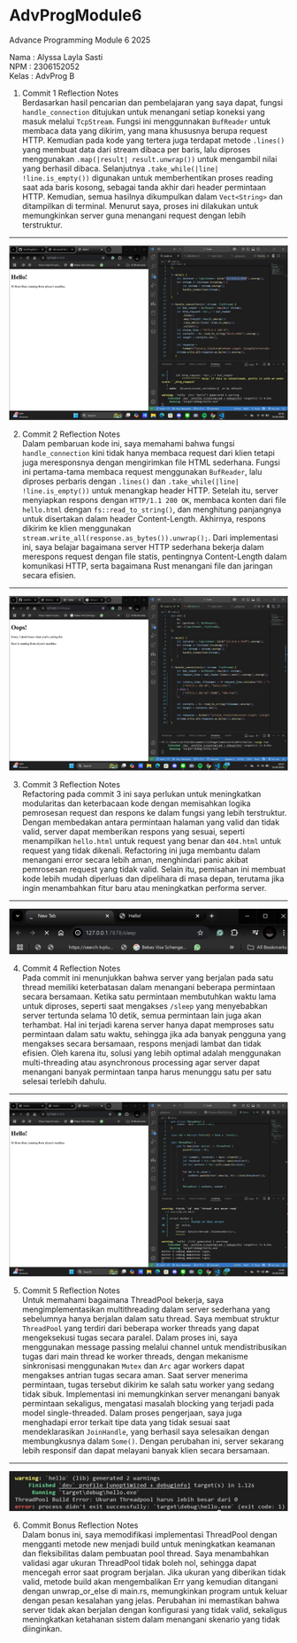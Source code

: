# AdvProgModule6
Advance Programming Module 6 2025

Nama    : Alyssa Layla Sasti </br>
NPM     : 2306152052 </br>
Kelas   : AdvProg B</br>

1. Commit 1 Reflection Notes</br>
Berdasarkan hasil pencarian dan pembelajaran yang saya dapat, fungsi `handle_connection` ditujukan untuk menangani setiap koneksi yang masuk melalui `TcpStream`. Fungsi ini menggunnakan `BufReader` untuk membaca data yang dikirim, yang mana khususnya berupa request HTTP. Kemudian pada kode yang tertera juga terdapat metode `.lines()` yang membuat data dari stream dibaca per baris, lalu diproses menggunakan `.map(|result| result.unwrap())` untuk mengambil nilai yang berhasil dibaca. Selanjutnya `.take_while(|line| !line.is_empty())` digunakan untuk memberhentikan proses reading saat ada baris kosong, sebagai tanda akhir dari header permintaan HTTP. Kemudian, semua hasilnya dikumpulkan dalam `Vect<String>` dan ditampilkan di terminal. Menurut saya, proses ini dilakukan untuk memungkinkan server guna menangani request dengan lebih terstruktur. 
---

![Commit 2 screen capture](/assets/images/commit2.jpg)

2. Commit 2 Reflection Notes</br>
Dalam pembaruan kode ini, saya memahami bahwa fungsi `handle_connection` kini tidak hanya membaca request dari klien tetapi juga meresponsnya dengan mengirimkan file HTML sederhana. Fungsi ini pertama-tama membaca request menggunakan `BufReader`, lalu diproses perbaris dengan `.lines()` dan `.take_while(|line| !line.is_empty())` untuk menangkap header HTTP. Setelah itu, server menyiapkan respons dengan `HTTP/1.1 200 OK`, membaca konten dari file `hello.html` dengan `fs::read_to_string()`, dan menghitung panjangnya untuk disertakan dalam header Content-Length. Akhirnya, respons dikirim ke klien menggunakan `stream.write_all(response.as_bytes()).unwrap();`. Dari implementasi ini, saya belajar bagaimana server HTTP sederhana bekerja dalam merespons request dengan file statis, pentingnya Content-Length dalam komunikasi HTTP, serta bagaimana Rust menangani file dan jaringan secara efisien.
---

![Commit 3 screen capture](/assets/images/commit3.jpg)

3. Commit 3 Reflection Notes</br>
Refactoring pada commit 3 ini saya perlukan untuk meningkatkan modularitas dan keterbacaan kode dengan memisahkan logika pemrosesan request dan respons ke dalam fungsi yang lebih terstruktur. Dengan membedakan antara permintaan halaman yang valid dan tidak valid, server dapat memberikan respons yang sesuai, seperti menampilkan `hello.html` untuk request yang benar dan `404.html` untuk request yang tidak dikenali. Refactoring ini juga membantu dalam menangani error secara lebih aman, menghindari panic akibat pemrosesan request yang tidak valid. Selain itu, pemisahan ini membuat kode lebih mudah diperluas dan dipelihara di masa depan, terutama jika ingin menambahkan fitur baru atau meningkatkan performa server.
---

![Commit 4 screen capture](/assets/images/commit4.jpg)

4. Commit 4 Reflection Notes</br>
Pada commit ini menunjukkan bahwa server yang berjalan pada satu thread memiliki keterbatasan dalam menangani beberapa permintaan secara bersamaan. Ketika satu permintaan membutuhkan waktu lama untuk diproses, seperti saat mengakses `/sleep` yang menyebabkan server tertunda selama 10 detik, semua permintaan lain juga akan terhambat. Hal ini terjadi karena server hanya dapat memproses satu permintaan dalam satu waktu, sehingga jika ada banyak pengguna yang mengakses secara bersamaan, respons menjadi lambat dan tidak efisien. Oleh karena itu, solusi yang lebih optimal adalah menggunakan multi-threading atau asynchronous processing agar server dapat menangani banyak permintaan tanpa harus menunggu satu per satu selesai terlebih dahulu.
---

![Commit 5 screen capture](/assets/images/commit5.jpg)

5. Commit 5 Reflection Notes</br>
Untuk memahami bagaimana ThreadPool bekerja, saya mengimplementasikan multithreading dalam server sederhana yang sebelumnya hanya berjalan dalam satu thread. Saya membuat struktur `ThreadPool` yang terdiri dari beberapa worker threads yang dapat mengeksekusi tugas secara paralel. Dalam proses ini, saya menggunakan message passing melalui channel untuk mendistribusikan tugas dari main thread ke worker threads, dengan mekanisme sinkronisasi menggunakan `Mutex` dan `Arc` agar workers dapat mengakses antrian tugas secara aman. Saat server menerima permintaan, tugas tersebut dikirim ke salah satu worker yang sedang tidak sibuk. Implementasi ini memungkinkan server menangani banyak permintaan sekaligus, mengatasi masalah blocking yang terjadi pada model single-threaded. Dalam proses pengerjaan, saya juga menghadapi error terkait tipe data yang tidak sesuai saat mendeklarasikan `JoinHandle`, yang berhasil saya selesaikan dengan membungkusnya dalam `Some()`. Dengan perubahan ini, server sekarang lebih responsif dan dapat melayani banyak klien secara bersamaan.
---

![Commit Bonus screen capture](/assets/images/commitbonus.jpg)

6. Commit Bonus Reflection Notes</br>
Dalam bonus ini, saya memodifikasi implementasi ThreadPool dengan mengganti metode new menjadi build untuk meningkatkan keamanan dan fleksibilitas dalam pembuatan pool thread. Saya menambahkan validasi agar ukuran ThreadPool tidak boleh nol, sehingga dapat mencegah error saat program berjalan. Jika ukuran yang diberikan tidak valid, metode build akan mengembalikan Err yang kemudian ditangani dengan unwrap_or_else di main.rs, memungkinkan program untuk keluar dengan pesan kesalahan yang jelas. Perubahan ini memastikan bahwa server tidak akan berjalan dengan konfigurasi yang tidak valid, sekaligus meningkatkan ketahanan sistem dalam menangani skenario yang tidak diinginkan.
